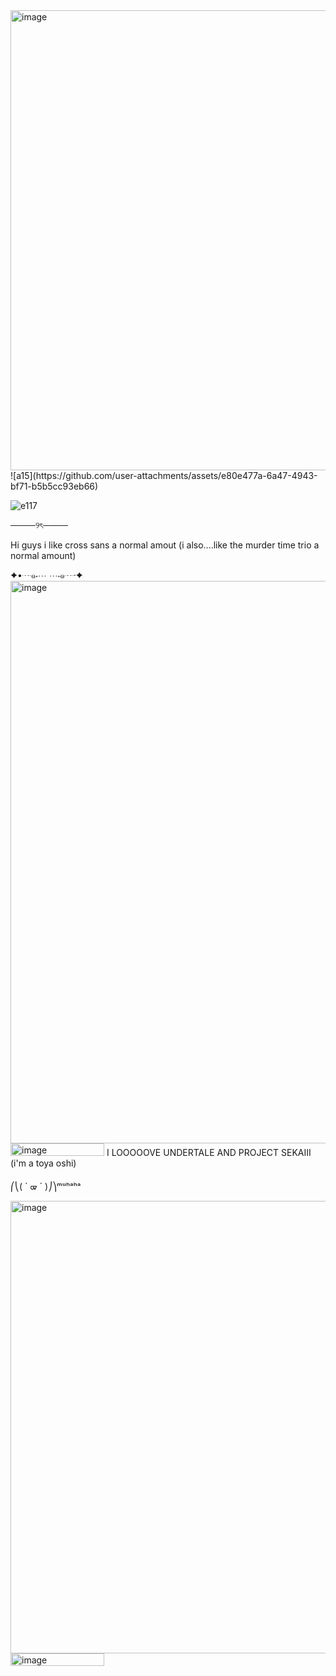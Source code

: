 <img width="736" height="736" alt="image" src="https://github.com/user-attachments/assets/d516c45d-ff8a-4a57-aa4b-7dfc3b2a57b3" />
![a15](https://github.com/user-attachments/assets/e80e477a-6a47-4943-bf71-b5b5cc93eb66)

![e117](https://github.com/user-attachments/assets/10a9af91-ed59-4911-9371-0607f72a5714)




────୨ৎ────


Hi guys i like cross sans a normal amout  (i also....like the murder time trio a normal amount)

✦•┈๑⋅⋯ ⋯⋅๑┈·✦
<img width="1200" height="900" alt="image" src="https://github.com/user-attachments/assets/6ed297a1-b05c-44d7-9309-62d51f049587" />
<img width="150" height="20" alt="image" src="https://github.com/user-attachments/assets/5a0bdd83-18f4-4efd-a270-50466832cfb8" />
I LOOOOOVE UNDERTALE AND PROJECT SEKAIII (i'm a toya oshi)

⎛⎝( ` ᢍ ´ )⎠⎞ᵐᵘʰᵃʰᵃ

<img width="724" height="724" alt="image" src="https://github.com/user-attachments/assets/36035b01-6da8-48a0-bdac-19ecaad36ad2" />
<img width="150" height="20" alt="image" src="https://github.com/user-attachments/assets/b61a5e46-e3de-4ace-9c9b-596427b87131" />

